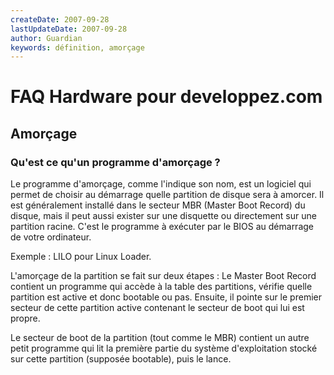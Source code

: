 ```yaml
---
createDate: 2007-09-28
lastUpdateDate: 2007-09-28
author: Guardian
keywords: définition, amorçage
---
```


# FAQ Hardware pour developpez.com

## Amorçage

### Qu'est ce qu'un programme d'amorçage ?

Le programme d'amorçage, comme l'indique son nom, est un logiciel qui permet de choisir au démarrage quelle partition de disque sera à amorcer. Il est généralement installé dans le secteur MBR (Master Boot Record) du disque, mais il peut aussi exister sur une disquette ou directement sur une partition racine. C'est le programme à exécuter par le BIOS au démarrage de votre ordinateur.

Exemple : LILO pour Linux Loader.

L'amorçage de la partition se fait sur deux étapes : Le Master Boot Record contient un programme qui accède à la table des partitions, vérifie quelle partition est active et donc bootable ou pas. Ensuite, il pointe sur le premier secteur de cette partition active contenant le secteur de boot qui lui est propre.

Le secteur de boot de la partition (tout comme le MBR) contient un autre petit programme qui lit la première partie du système d'exploitation stocké sur cette partition (supposée bootable), puis le lance.